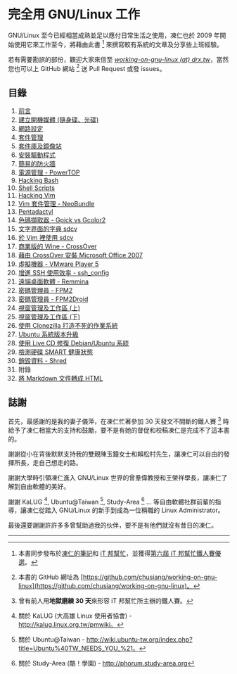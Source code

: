 # 完全用 GNU/Linux 工作

GNU/Linux 至今已經相當成熟並足以應付日常生活之使用，凍仁也於 2009 年開始使用它來工作至今，將藉由此書 [^1] 來撰寫較有系統的文章及分享些上班經驗。

若有需要勘誤的部份，觀迎大家來信至 *<u>working-on-gnu-linux (at) drx.tw</u>*，當然您也可以上 GitHub 網站 [^2] 送 Pull Request 或發 issues。

## 目錄

1. [前言](01.intro.md)
1. [建立開機媒體 (隨身碟、光碟)](02.build-bootable-usb-cd.md)
1. [網路設定](03.network-setting.md)
1. [套件管理](04.package-management.md)
1. [套件庫及鏡像站](05.reopsiroty-and-mirror.md)
1. [安裝驅動程式](06.patch-device-driver.md)
1. [簡易的防火牆](07.ufw.md)
1. [電源管理 - PowerTOP](08.power-management-with-powertop.md)
1. [Hacking Bash](09.hacking-bash.md)
1. [Shell Scripts](10.shell-script.md)
1. [Hacking Vim](11.hacking-vim.md)
1. [Vim 套件管理 - NeoBundle](12.vim-plugin-neobundle.md)
1. [Pentadactyl](13.pentadactyl.md)
1. [色碼擷取器 - Gpick vs Gcolor2](14.gpick-vs-gcolor2.md)
1. [文字界面的字典 sdcv](15.sdcv.md)
1. [於 Vim 裡使用 sdcv](16.sdcv-in-vim.md)
1. [商業版的 Wine - CrossOver](17.crossover.md)
1. [藉由 CrossOver 安裝 Microsoft Office 2007](18.office-2007.md)
1. [虛擬機器 - VMware Player 5](19.virtual-machine.md)
1. [增進 SSH 使用效率 - ssh_config](20.ssh_config.md)
1. [遠端桌面軟體 - Remmina](21.remmina.md)
1. [密碼管理員 - FPM2](22.fpm2.md)
1. [密碼管理員 - FPM2Droid](23.fpm2droid.md)
1. [視窗管理及工作區 (上)](24.wm-and-workspace-1.md)
1. [視窗管理及工作區 (下)](25.wm-and-workspace-2.md)
1. [使用 Clonezilla 打造不死的作業系統](26.clonezilla.md)
1. [Ubuntu 系統版本升級](27.upgrading-ubuntu.md)
1. [使用 Live CD 修復 Debian/Ubuntu 系統](28.recovery-with-live-cd.md)
1. [檢測硬碟 SMART 健康狀態](29.checking-hd-smart.md)
1. [銷毀資料 - Shred](30.shreding-disk.md)
1. 附錄
 1. [將 Markdown 文件轉成 HTML](_1.convert-markdown-to-html.md)

## 誌謝

首先，最感謝的是我的妻子儀萍，在凍仁忙著參加 30 天發文不間斷的鐵人賽 [^3] 時給予了凍仁相當大的支持和鼓勵，要不是有她的督促和校稿凍仁是完成不了這本書的。

謝謝從小在背後默默支持我的雙親陳玉鐘女士和賴松村先生，讓凍仁可以自由的發揮所長，走自己想走的路。

謝謝大學時引領凍仁進入 GNU/Linux 世界的曾羣偉教授和王榮祥學長，讓凍仁了解到自由軟體的美好。

謝謝 KaLUG [^4], Ubuntu@Taiwan [^5], Study-Area [^6] ... 等自由軟體社群前輩的指導，讓凍仁從踏入 GNU/Linux 的新手到成為一位稱職的 Linux Administrator。

最後還要謝謝許許多多曾幫助過我的伙伴，要不是有他們就沒有昔日的凍仁。

----

[^1]: 本書同步發布於[凍仁的筆記](http://note.drx.tw/2013/09/working-on-gnu-linux.html)和 [iT 邦幫忙](http://ithelp.ithome.com.tw/ironman6/player/chusiang/tech/1)，並獲得[第六屆 iT 邦幫忙鐵人賽優選](http://ithelp.ithome.com.tw/question/10142953)。
[^2]: 本書的 GitHub 網址為 [https://github.com/chusiang/working-on-gnu-linux](https://github.com/chusiang/working-on-gnu-linux)。
[^3]: 曾有前人用**地獄磨練 30 天**來形容 iT 邦幫忙所主辦的鐵人賽。
[^4]: 關於 KaLUG (大高雄 Linux 使用者協會) - http://kalug.linux.org.tw/pmwiki。
[^5]: 關於 Ubuntu@Taiwan - http://wiki.ubuntu-tw.org/index.php?title=Ubuntu%40TW_NEEDS_YOU_%21。
[^6]: 關於 Study-Area (酷！學園) - http://phorum.study-area.org
